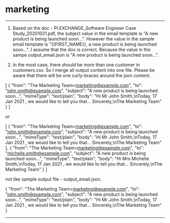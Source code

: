 # marketing


********************************

1) Based on the doc - PI.EXCHANGE_Software Engineer Case Study_20201021.pdf, 
   the subject value in the email template is "A new product is being launched soon...". 
   However the value in the sample email template is "{{FIRST_NAME}}, a new product is being launched soon...". 
   I assume that the doc is correct. Because the value in the sampe output_email.json is "A new product is being launched soon...". 

2) In the most case, there should be more than one customer in customers.csv. So I merge all output content into one file. 
   Please be aware that there will be one curly-braces around the json content. 

[
  {
    "from": "The Marketing Team<marketing@example.com",
    "to": "john.smith@example.com",
    "subject": "A new product is being launched soon...",
    "mimeType": "text/plain",
    "body": "Hi Mr John Smith,\nToday, 17 Jan 2021 , we would like to tell you that... Sincerely,\nThe Marketing Team"
  }
]

or 

[
  {
    "from": "The Marketing Team<marketing@example.com",
    "to": "john.smith@example.com",
    "subject": "A new product is being launched soon...",
    "mimeType": "text/plain",
    "body": "Hi Mr John Smith,\nToday, 17 Jan 2021 , we would like to tell you that... Sincerely,\nThe Marketing Team"
  },
  {
    "from": "The Marketing Team<marketing@example.com",
    "to": "michelle.smith@example.com",
    "subject": "A new product is being launched soon...",
    "mimeType": "text/plain",
    "body": "Hi Mrs Michelle Smith,\nToday, 17 Jan 2021 , we would like to tell you that... Sincerely,\nThe Marketing Team"
  }
]

not like sample output file - output_email.json. 

  {
    "from": "The Marketing Team<marketing@example.com",
    "to": "john.smith@example.com",
    "subject": "A new product is being launched soon...",
    "mimeType": "text/plain",
    "body": "Hi Mr John Smith,\nToday, 17 Jan 2021 , we would like to tell you that... Sincerely,\nThe Marketing Team"
  }

********************************